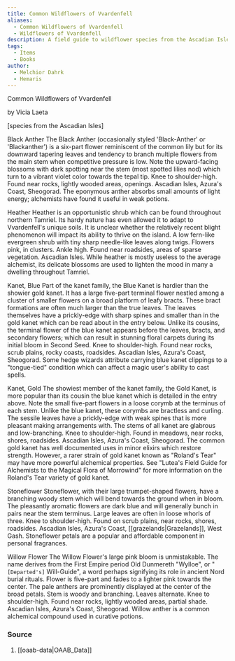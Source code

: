 ```yaml
---
title: Common Wildflowers of Vvardenfell
aliases:
  - Common Wildflowers of Vvardenfell
  - Wildflowers of Vvardenfell
description: A field guide to wildflower species from the Ascadian Isles.
tags:
  - Items
  - Books
author:
  - Melchior Dahrk
  - Hemaris
---
```

Common Wildflowers of Vvardenfell

by Vicia Laeta

[species from the Ascadian Isles]

Black Anther
The Black Anther (occasionally styled 'Black-Anther' or 'Blackanther') is a six-part flower reminiscent of the common lily but for its downward tapering leaves and tendency to branch multiple flowers from the main stem when competitive pressure is low. Note the upward-facing blossoms with dark spotting near the stem (most spotted lilies nod) which turn to a vibrant violet color towards the tepal tip. Knee to shoulder-high. Found near rocks, lightly wooded areas, openings. Ascadian Isles, Azura's Coast, Sheogorad. The eponymous anther absorbs small amounts of light energy; alchemists have found it useful in weak potions.

Heather
Heather is an opportunistic shrub which can be found throughout northern Tamriel. Its hardy nature has even allowed it to adapt to Vvardenfell's unique soils. It is unclear whether the relatively recent blight phenomenon will impact its ability to thrive on the island. A low fern-like evergreen shrub with tiny sharp needle-like leaves along twigs. Flowers pink, in clusters. Ankle high. Found near roadsides, areas of sparse vegetation. Ascadian Isles. While heather is mostly useless to the average alchemist, its delicate blossoms are used to lighten the mood in many a dwelling throughout Tamriel.

Kanet, Blue
Part of the kanet family, the Blue Kanet is hardier than the showier gold kanet. It has a large five-part terminal flower nestled among a cluster of smaller flowers on a broad platform of leafy bracts. These bract formations are often much larger than the true leaves. The leaves themselves have a prickly-edge with sharp spines and smaller than in the gold kanet which can be read about in the entry below. Unlike its cousins, the terminal flower of the blue kanet appears before the leaves, bracts, and secondary flowers; which can result in stunning floral carpets during its initial bloom in Second Seed. Knee to shoulder-high. Found near rocks, scrub plains, rocky coasts, roadsides. Ascadian Isles, Azura's Coast, Sheogorad. Some hedge wizards attribute carrying blue kanet clippings to a "tongue-tied" condition which can affect a magic user's ability to cast spells.

Kanet, Gold
The showiest member of the kanet family, the Gold Kanet, is more popular than its cousin the blue kanet which is detailed in the entry above. Note the small five-part flowers in a loose corymb at the terminus of each stem. Unlike the blue kanet, these corymbs are bractless and curling. The sessile leaves have a prickly-edge with weak spines that is more pleasant making arrangements with. The stems of all kanet are glabrous and low-branching. Knee to shoulder-high. Found in meadows, near rocks, shores, roadsides. Ascadian Isles, Azura's Coast, Sheogorad. The common gold kanet has well documented uses in minor elixirs which restore strength. However, a rarer strain of gold kanet known as "Roland's Tear" may have more powerful alchemical properties. See "Lutea's Field Guide for Alchemists to the Magical Flora of Morrowind" for more information on the Roland's Tear variety of gold kanet.

Stoneflower
Stoneflower, with their large trumpet-shaped flowers, have a branching woody stem which will bend towards the ground when in bloom. The pleasantly aromatic flowers are dark blue and will generally bunch in pairs near the stem terminus. Large leaves are often in loose whorls of three. Knee to shoulder-high. Found on scrub plains, near rocks, shores, roadsides. Ascadian Isles, Azura's Coast, [[grazelands|Grazelands]], West Gash. Stoneflower petals are a popular and affordable component in personal fragrances.

Willow Flower
The Willow Flower's large pink bloom is unmistakable. The name derives from the First Empire period Old Dunmereth "Wylloe", or "`[Departed's]` Will-Guide", a word perhaps signifying its role in ancient Nord burial rituals. Flower is five-part and fades to a lighter pink towards the center. The pale anthers are prominently displayed at the center of the broad petals. Stem is woody and branching. Leaves alternate. Knee to shoulder-high. Found near rocks, lightly wooded areas, partial shade. Ascadian Isles, Azura's Coast, Sheogorad. Willow anther is a common alchemical compound used in curative potions.
### Source
1. [[oaab-data|OAAB_Data]]